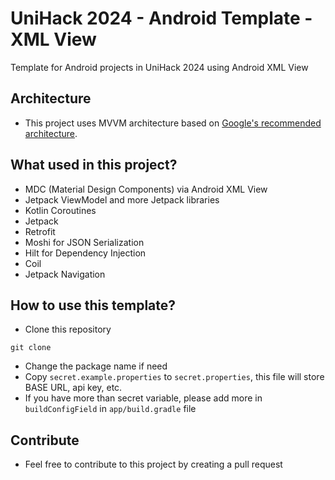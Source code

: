 # UniHack 2024 - Android Template - XML View

Template for Android projects in UniHack 2024 using Android XML View

## Architecture
- This project uses MVVM architecture based on [Google's recommended architecture](https://developer.android.com/topic/architecture/recommendations).

## What used in this project?
- MDC (Material Design Components) via Android XML View
- Jetpack ViewModel and more Jetpack libraries
- Kotlin Coroutines
- Jetpack 
- Retrofit
- Moshi for JSON Serialization
- Hilt for Dependency Injection
- Coil
- Jetpack Navigation

## How to use this template?
- Clone this repository
```shell
git clone 
```
- Change the package name if need
- Copy `secret.example.properties` to `secret.properties`, this file will store BASE URL, api key, etc.
- If you have more than secret variable, please add more in `buildConfigField` in `app/build.gradle` file
## Contribute
- Feel free to contribute to this project by creating a pull request